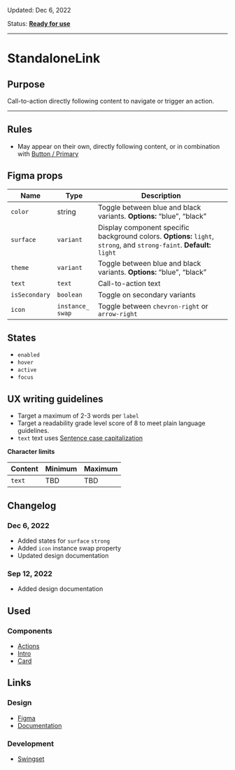 Updated: Dec 6, 2022

Status: **[Ready for use](https://hashicorp-wpl-documentation.vercel.app/guides/can-i-use#ready-for-use)**



---

# StandaloneLink

## Purpose

Call-to-action directly following content to navigate or trigger an action.



---

## Rules

* May appear on their own, directly following content, or in combination with [Button / Primary](https://hashicorp-wpl-documentation.vercel.app/components/button/primary)

## Figma props

| Name | Type | Description |
|----|----|----|
| `color` | string | Toggle between blue and black variants. **Options:** “blue”, “black” |
| `surface` | `variant` | Display component specific background colors. **Options:** `light`, `strong`, and `strong-faint`. **Default:** `light` |
| `theme` | `variant` | Toggle between blue and black variants. **Options:** “blue”, “black” |
| `text` | `text` | Call-to-action text |
| `isSecondary` | `boolean` | Toggle on secondary variants |
| `icon` | `instance_  swap` | Toggle between `chevron-right` or `arrow-right` |

## States

* `enabled`
* `hover`
* `active`
* `focus`

## UX writing guidelines

* Target a maximum of 2-3 words per `label`
* Target a readability grade level score of 8 to meet plain language guidelines.
* `text` text uses [Sentence case capitalization](https://apastyle.apa.org/style-grammar-guidelines/capitalization/sentence-case)

**Character limits**

| Content | Minimum | Maximum |
|----|----|----|
| `text` | TBD | TBD |

## Changelog

### Dec 6, 2022

* Added states for `surface` `strong`
* Added `icon` instance swap property
* Updated design documentation

### Sep 12, 2022

* Added design documentation

## Used

### Components

* [Actions](https://hashicorp-wpl-documentation.vercel.app/components/actions)
* [Intro](https://hashicorp-wpl-documentation.vercel.app/components/intro)
* [Card](https://hashicorp-wpl-documentation.vercel.app/components/card)

## Links

### Design

* [Figma](https://www.figma.com/file/7cYgDM618stjYUHDqAfRec/Components?node-id=2824%3A11407)
* [Documentation](https://hashicorp-wpl-documentation.vercel.app/components/standalone-link)

### Development

* [Swingset](https://react-components.vercel.app/components/standalonelink)


